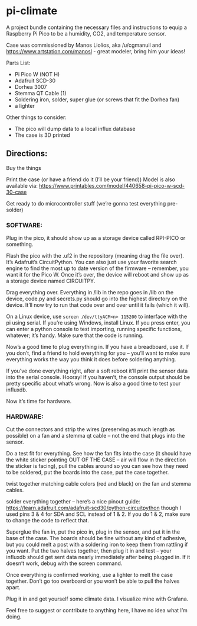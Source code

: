 ﻿# pi-climate
A project bundle containing the necessary files and instructions to equip a Raspberry Pi Pico to be a humidity, CO2, and temperature sensor.

Case was commissioned by Manos Liolios, aka /u/cgmanuil and https://www.artstation.com/manosl - great modeler, bring him your ideas!

Parts List:
 - Pi Pico W (NOT H)
 - Adafruit SCD-30
 - Dorhea 3007
 - Stemma QT Cable (1)
 - Soldering iron, solder, super glue (or screws that fit the Dorhea fan)
 - a lighter

Other things to consider:
 - The pico will dump data to a local influx database
 - The case is 3D printed

## Directions:

Buy the things

Print the case (or have a friend do it (I’ll be your friend))
Model is also available via: https://www.printables.com/model/440658-pi-pico-w-scd-30-case

Get ready to do microcontroller stuff (we’re gonna test everything pre-solder)

### SOFTWARE:

Plug in the pico, it should show up as a storage device called RPI-PICO or something.

Flash the pico with the .uf2 in the repository (meaning drag the file over). It’s Adafruit’s CircuitPython. You can also just use your favorite search engine to find the most up to date version of the firmware – remember, you want it for the Pico W. Once it’s over, the device will reboot and show up as a storage device named CIRCUITPY.

Drag everything over. Everything in /lib in the repo goes in /lib on the device, code.py and secrets.py should go into the highest directory on the device. It’ll now try to run that code over and over until it fails (which it will).

On a Linux device, use `screen /dev/ttyACM<n> 115200` to interface with the pi using serial. If you’re using Windows, install Linux. If you press enter, you can enter a python console to test importing, running specific functions, whatever; it’s handy. Make sure that the code is running.

Now’s a good time to plug everything in. If you have a breadboard, use it. If you don’t, find a friend to hold everything for you – you’ll want to make sure everything works the way you think it does before soldering anything.

If you’ve done everything right, after a soft reboot it’ll print the sensor data into the serial console. Hooray! If you haven’t, the console output should be pretty specific about what’s wrong. Now is also a good time to test your influxdb.

Now it’s time for hardware.






### HARDWARE:

Cut the connectors and strip the wires (preserving as much length as possible) on a fan and a stemma qt cable – not the end that plugs into the sensor.

Do a test fit for everything. See how the fan fits into the case (it should have the white sticker pointing OUT OF THE CASE – air will flow in the direction the sticker is facing), pull the cables around so you can see how they need to be soldered, put the boards into the case, put the case together.

twist together matching cable colors (red and black) on the fan and stemma cables.

solder everything together – here’s a nice pinout guide: https://learn.adafruit.com/adafruit-scd30/python-circuitpython
though I used pins 3 & 4 for SDA and SCL instead of 1 & 2. If you do 1 & 2, make sure to change the code to reflect that.

Superglue the fan in, put the pico in, plug in the sensor, and put it in the base of the case. The boards should be fine without any kind of adhesive, but you could melt a post with a soldering iron to keep them from rattling if you want. Put the two halves together, then plug it in and test – your influxdb should get sent data nearly immediately after being plugged in. If it doesn’t work, debug with the screen command.

Once everything is confirmed working, use a lighter to melt the case together. Don’t go too overboard or you won’t be able to pull the halves apart.

Plug it in and get yourself some climate data. I visualize mine with Grafana.


Feel free to suggest or contribute to anything here, I have no idea what I’m doing.
